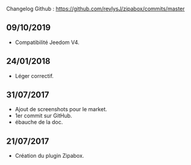 Changelog Github :
<https://github.com/revlysJ/zipabox/commits/master>

09/10/2019
---

- Compatibilité Jeedom V4.

24/01/2018
---

- Léger correctif.

31/07/2017
---

- Ajout de screenshots pour le market.
- 1er commit sur GitHub.
- ébauche de la doc.

21/07/2017
---

- Création du plugin Zipabox.
